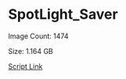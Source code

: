 # SpotLight_Saver

Image Count: 1474

Size: 1.164 GB

[Script Link](https://github.com/liuyal/Archive/blob/master/Python/Utilities/Miscellaneous/spotlight_saver.py)